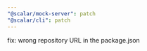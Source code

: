 ```yaml
---
"@scalar/mock-server": patch
"@scalar/cli": patch
---
```


fix: wrong repository URL in the package.json
